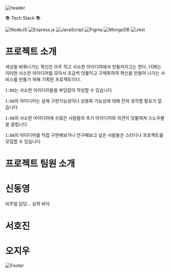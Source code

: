 ![header](https://capsule-render.vercel.app/api?type=waving&color=auto&height=300&section=header&text=I:DB%20Backend&fontSize=90)


📚 Tech Stack 📚


![NodeJS](https://img.shields.io/badge/node.js-6DA55F?style=for-the-badge&logo=node.js&logoColor=white)
![Express.js](https://img.shields.io/badge/express.js-%23404d59.svg?style=for-the-badge&logo=express&logoColor=%2361DAFB)
![JavaScript](https://img.shields.io/badge/javascript-%23323330.svg?style=for-the-badge&logo=javascript&logoColor=%23F7DF1E)
![Figma](https://img.shields.io/badge/figma-%23F24E1E.svg?style=for-the-badge&logo=figma&logoColor=white)
![MongoDB](https://img.shields.io/badge/MongoDB-%234ea94b.svg?style=for-the-badge&logo=mongodb&logoColor=white)
![Jest](https://img.shields.io/badge/-jest-%23C21325?style=for-the-badge&logo=jest&logoColor=white)

프로젝트 소개
============
세상을 바꿔나가는 혁신은 아주 작고 사소한 아이디어에서 만들어지고는 한다.
I:DB는 이러한 사소한 아이디어를 모아서 조금씩 덧붙이고 구체화하여 혁신을 만들어 나가는 서비스를 만들기 위해 기획된 프로젝트이다.

`I:DB`는 사소한 아이디어들을 부담없이 작성할 수 있습니다

`I:DB`의 아이디어는 실제 구현가능성이나 상용화 가능성에 대해 전혀 생각할 필요가 없습니다

`I:DB`의 사소한 아이디어에 수많은 사람들의 추가 아이디어와 의견이 덧붙여져 스노우볼을 굴립니다

`I:DB`의 아이디어를 직접 구현해보거나 연구해보고 싶은 사람들은 스터디나 프로젝트를 모집할 수 있습니다

프로젝트 팀원 소개
============

신동영
=======
비주얼 담당... 실력 바닥

서호진
========

오지우
========


![Footer](https://capsule-render.vercel.app/api?type=waving&color=auto&height=200&section=footer)